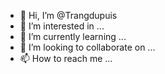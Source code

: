 - 👋 Hi, I’m @Trangdupuis
- 👀 I’m interested in ...
- 🌱 I’m currently learning ...
- 💞️ I’m looking to collaborate on ...
- 📫 How to reach me ...

<!---
Trangdupuis/Trangdupuis is a ✨ special ✨ repository because its `README.md` (this file) appears on your GitHub profile.
You can click the Preview link to take a look at your changes.
--->
